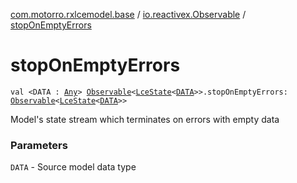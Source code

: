 [com.motorro.rxlcemodel.base](../index.md) / [io.reactivex.Observable](index.md) / [stopOnEmptyErrors](./stop-on-empty-errors.md)

# stopOnEmptyErrors

`val <DATA : `[`Any`](https://kotlinlang.org/api/latest/jvm/stdlib/kotlin/-any/index.html)`> `[`Observable`](http://reactivex.io/RxJava/2.x/javadoc/io/reactivex/Observable.html)`<`[`LceState`](../-lce-state/index.md)`<`[`DATA`](stop-on-empty-errors.md#DATA)`>>.stopOnEmptyErrors: `[`Observable`](http://reactivex.io/RxJava/2.x/javadoc/io/reactivex/Observable.html)`<`[`LceState`](../-lce-state/index.md)`<`[`DATA`](stop-on-empty-errors.md#DATA)`>>`

Model's state stream which terminates on errors with empty data

### Parameters

`DATA` - Source model data type